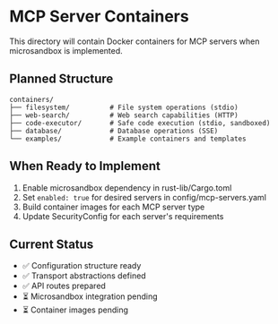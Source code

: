 # MCP Server Containers

This directory will contain Docker containers for MCP servers when microsandbox is implemented.

## Planned Structure

```
containers/
├── filesystem/          # File system operations (stdio)
├── web-search/          # Web search capabilities (HTTP)
├── code-executor/       # Safe code execution (stdio, sandboxed)
├── database/            # Database operations (SSE)
└── examples/            # Example containers and templates
```

## When Ready to Implement

1. Enable microsandbox dependency in rust-lib/Cargo.toml
2. Set `enabled: true` for desired servers in config/mcp-servers.yaml
3. Build container images for each MCP server type
4. Update SecurityConfig for each server's requirements

## Current Status

- ✅ Configuration structure ready
- ✅ Transport abstractions defined  
- ✅ API routes prepared
- ⏳ Microsandbox integration pending
- ⏳ Container images pending

